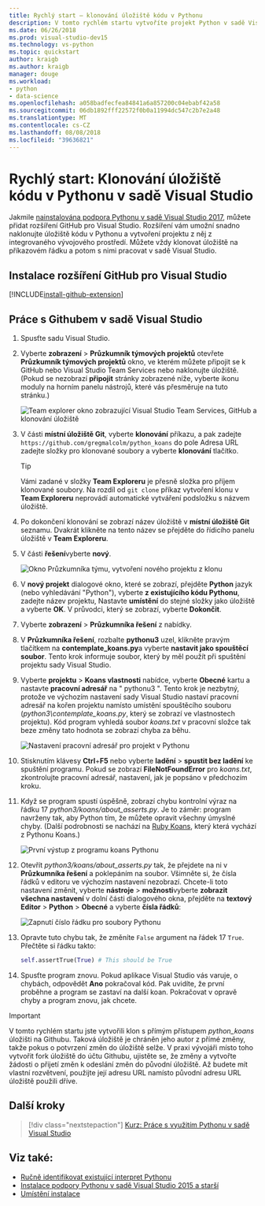 ```yaml
---
title: Rychlý start – klonování úložiště kódu v Pythonu
description: V tomto rychlém startu vytvoříte projekt Python v sadě Visual Studio naklonováním úložiště koans Python pomocí Visual Studio Team Explorer.
ms.date: 06/26/2018
ms.prod: visual-studio-dev15
ms.technology: vs-python
ms.topic: quickstart
author: kraigb
ms.author: kraigb
manager: douge
ms.workload:
- python
- data-science
ms.openlocfilehash: a058badfecfea84841a6a857200c04ebabf42a58
ms.sourcegitcommit: 06db1892fff22572f0b0a11994dc547c2b7e2a48
ms.translationtype: MT
ms.contentlocale: cs-CZ
ms.lasthandoff: 08/08/2018
ms.locfileid: "39636821"
---
```

# <a name="quickstart-clone-a-repository-of-python-code-in-visual-studio"></a>Rychlý start: Klonování úložiště kódu v Pythonu v sadě Visual Studio

Jakmile [nainstalována podpora Pythonu v sadě Visual Studio 2017](installing-python-support-in-visual-studio.md), můžete přidat rozšíření GitHub pro Visual Studio. Rozšíření vám umožní snadno naklonujte úložiště kódu v Pythonu a vytvoření projektu z něj z integrovaného vývojového prostředí. Můžete vždy klonovat úložiště na příkazovém řádku a potom s nimi pracovat v sadě Visual Studio.

## <a name="install-the-github-extension-for-visual-studio"></a>Instalace rozšíření GitHub pro Visual Studio

[!INCLUDE[install-github-extension](includes/install-github-extension.md)]

## <a name="work-with-github-in-visual-studio"></a>Práce s Githubem v sadě Visual Studio

1. Spusťte sadu Visual Studio.

1. Vyberte **zobrazení** > **Průzkumník týmových projektů** otevřete **Průzkumník týmových projektů** okno, ve kterém můžete připojit se k GitHub nebo Visual Studio Team Services nebo naklonujte úložiště. (Pokud se nezobrazí **připojit** stránky zobrazené níže, vyberte ikonu moduly na horním panelu nástrojů, které vás přesměruje na tuto stránku.)

    ![Team explorer okno zobrazující Visual Studio Team Services, GitHub a klonování úložiště](media/team-explorer.png)

1. V části **místní úložiště Git**, vyberte **klonování** příkazu, a pak zadejte `https://github.com/gregmalcolm/python_koans` do pole Adresa URL zadejte složky pro klonované soubory a vyberte **klonování** tlačítko.

    > [!Tip]
    > Vámi zadané v složky **Team Exploreru** je přesně složka pro příjem klonované soubory. Na rozdíl od `git clone` příkaz vytvoření klonu v **Team Exploreru** neprovádí automatické vytváření podsložku s názvem úložiště.

1. Po dokončení klonování se zobrazí název úložiště v **místní úložiště Git** seznamu. Dvakrát klikněte na tento název se přejděte do řídicího panelu úložiště v **Team Exploreru**.

1. V části **řešení**vyberte **nový**.

    ![Okno Průzkumníka týmu, vytvoření nového projektu z klonu](media/team-explorer-new-project.png)

1. V **nový projekt** dialogové okno, které se zobrazí, přejděte **Python** jazyk (nebo vyhledávání "Python"), vyberte **z existujícího kódu Pythonu**, zadejte název projektu, Nastavte **umístění** do stejné složky jako úložiště a vyberte **OK**. V průvodci, který se zobrazí, vyberte **Dokončit**.

1. Vyberte **zobrazení** > **Průzkumníka řešení** z nabídky.

1. V **Průzkumníka řešení**, rozbalte **pythonu3** uzel, klikněte pravým tlačítkem na **contemplate_koans.py**a vyberte **nastavit jako spouštěcí soubor**. Tento krok informuje soubor, který by měl použít při spuštění projektu sady Visual Studio.

1. Vyberte **projektu** > **Koans vlastnosti** nabídce, vyberte **Obecné** kartu a nastavte **pracovní adresář** na " pythonu3 ". Tento krok je nezbytný, protože ve výchozím nastavení sady Visual Studio nastaví pracovní adresář na kořen projektu namísto umístění spouštěcího souboru (*python3\contemplate_koans.py*, který se zobrazí ve vlastnostech projektu). Kód program vyhledá soubor *koans.txt* v pracovní složce tak beze změny tato hodnota se zobrazí chyba za běhu.

    ![Nastavení pracovní adresář pro projekt v Pythonu](media/projects-set-working-directory.png)

1. Stisknutím klávesy **Ctrl**+**F5** nebo vyberte **ladění** > **spustit bez ladění** ke spuštění programu. Pokud se zobrazí **FileNotFoundError** pro *koans.txt*, zkontrolujte pracovní adresář, nastavení, jak je popsáno v předchozím kroku.

1. Když se program spustí úspěšně, zobrazí chybu kontrolní výraz na řádku 17 *python3/koans/about_asserts.py*. Je to záměr: program navrženy tak, aby Python tím, že můžete opravit všechny úmyslné chyby. (Další podrobnosti se nachází na [Ruby Koans](http://rubykoans.com/), který která vychází z Pythonu Koans.)

    ![První výstup z programu koans Pythonu](media/koans-output.png)

1. Otevřít *python3/koans/about_asserts.py* tak, že přejdete na ni v **Průzkumníka řešení** a poklepáním na soubor. Všimněte si, že čísla řádků v editoru ve výchozím nastavení nezobrazí. Chcete-li toto nastavení změnit, vyberte **nástroje** > **možnosti**vyberte **zobrazit všechna nastavení** v dolní části dialogového okna, přejděte na **textový Editor**   >  **Python** > **Obecné** a vyberte **čísla řádků**:

    ![Zapnutí číslo řádku pro soubory Pythonu](media/options-general-line-numbers.png)

1. Opravte tuto chybu tak, že změníte `False` argument na řádek 17 `True`. Přečtěte si řádku takto:

    ```python
    self.assertTrue(True) # This should be True
    ```

1. Spusťte program znovu. Pokud aplikace Visual Studio vás varuje, o chybách, odpovědět **Ano** pokračoval kód. Pak uvidíte, že první proběhne a program se zastaví na další koan. Pokračovat v opravě chyby a program znovu, jak chcete.

> [!Important]
> V tomto rychlém startu jste vytvořili klon s přímým přístupem *python_koans* úložišti na Githubu. Taková úložiště je chráněn jeho autor z přímé změny, takže pokus o potvrzení změn do úložiště selže. V praxi vývojáři místo toho vytvořit fork úložiště do účtu Githubu, ujistěte se, že změny a vytvořte žádosti o přijetí změn k odeslání změn do původní úložiště. Až budete mít vlastní rozvětvení, použijte její adresu URL namísto původní adresu URL úložiště použili dříve.

## <a name="next-steps"></a>Další kroky

> [!div class="nextstepaction"]
> [Kurz: Práce s využitím Pythonu v sadě Visual Studio](tutorial-working-with-python-in-visual-studio-step-01-create-project.md)

## <a name="see-also"></a>Viz také:

- [Ručně identifikovat existující interpret Pythonu](managing-python-environments-in-visual-studio.md#manually-identify-an-existing-environment)
- [Instalace podpory Pythonu v sadě Visual Studio 2015 a starší](installing-python-support-in-visual-studio.md)
- [Umístění instalace](installing-python-support-in-visual-studio.md#install-locations)
